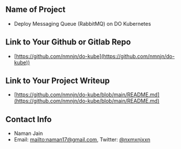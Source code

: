 ## Name of Project 
* Deploy Messaging Queue (RabbitMQ) on DO Kubernetes 
 
## Link to Your Github or Gitlab Repo
* [https://github.com/nmnjn/do-kube](https://github.com/nmnjn/do-kube))

## Link to Your Project Writeup
* [https://github.com/nmnjn/do-kube/blob/main/README.md](https://github.com/nmnjn/do-kube/blob/main/README.md)

## Contact Info
* Naman Jain
* Email: [mailto:naman17@gmail.com](naman17@gmail.com), Twitter: [@nxmxnjxxn](https://twitter.com/nxmxnjxxn)

